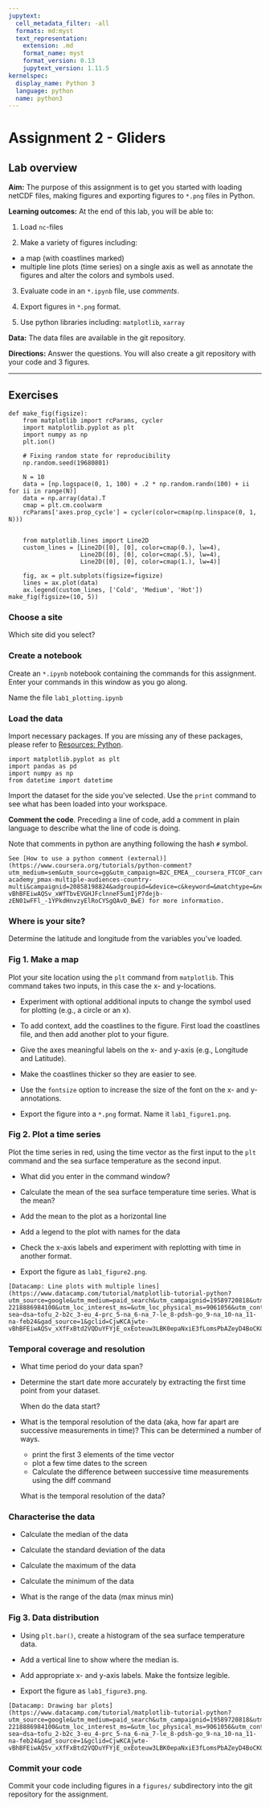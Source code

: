 ```yaml
---
jupytext:
  cell_metadata_filter: -all
  formats: md:myst
  text_representation:
    extension: .md
    format_name: myst
    format_version: 0.13
    jupytext_version: 1.11.5
kernelspec:
  display_name: Python 3
  language: python
  name: python3
---
```

# Assignment 2 - Gliders


## Lab overview

**Aim:** The purpose of this assignment is to get you started with loading netCDF files, making figures and exporting figures to `*.png` files in Python.

**Learning outcomes:** At the end of this lab, you will be able to:

1. Load `nc`-files

2. Make a variety of figures including:
- a map (with coastlines marked)
- multiple line plots (time series) on a single axis
as well as annotate the figures and alter the colors and symbols used.

3. Evaluate code in an `*.ipynb` file, use *comments*.

4. Export figures in `*.png` format.

5. Use python libraries including: `matplotlib`, `xarray`

**Data:** The data files are available in the git repository.  

**Directions:** Answer the questions. You will also create a git repository with your code and 3 figures.

----
## Exercises
```{code-cell}
def make_fig(figsize):
    from matplotlib import rcParams, cycler
    import matplotlib.pyplot as plt
    import numpy as np
    plt.ion()

    # Fixing random state for reproducibility
    np.random.seed(19680801)

    N = 10
    data = [np.logspace(0, 1, 100) + .2 * np.random.randn(100) + ii for ii in range(N)]
    data = np.array(data).T
    cmap = plt.cm.coolwarm
    rcParams['axes.prop_cycle'] = cycler(color=cmap(np.linspace(0, 1, N)))


    from matplotlib.lines import Line2D
    custom_lines = [Line2D([0], [0], color=cmap(0.), lw=4),
                    Line2D([0], [0], color=cmap(.5), lw=4),
                    Line2D([0], [0], color=cmap(1.), lw=4)]

    fig, ax = plt.subplots(figsize=figsize)
    lines = ax.plot(data)
    ax.legend(custom_lines, ['Cold', 'Medium', 'Hot'])
make_fig(figsize=(10, 5))
```


### Choose a site

Which site did you select?

### Create a notebook

Create an `*.ipynb` notebook containing the commands for this assignment.  Enter your commands in this window as you go along.

Name the file `lab1_plotting.ipynb`

### Load the data

Import necessary packages.  If you are missing any of these packages, please refer to [Resources: Python](../resource/python).

```
import matplotlib.pyplot as plt
import pandas as pd
import numpy as np
from datetime import datetime
```

Import the dataset for the side you've selected.  Use the `print` command to see what has been loaded into your workspace.

**Comment the code**.  Preceding a line of code, add a comment in plain language to describe what the line of code is doing.

Note that comments in python are anything following the hash `#` symbol.

```{seealso}
See [How to use a python comment (external)](https://www.coursera.org/tutorials/python-comment?utm_medium=sem&utm_source=gg&utm_campaign=B2C_EMEA__coursera_FTCOF_career-academy_pmax-multiple-audiences-country-multi&campaignid=20858198824&adgroupid=&device=c&keyword=&matchtype=&network=x&devicemodel=&adposition=&creativeid=&hide_mobile_promo&gad_source=1&gclid=CjwKCAjwte-vBhBFEiwAQSv_xWfTbvEVGHJFclnneF5umIjP7dejb-zEN01wFFl_-1YPkdHnvzyElRoCYSgQAvD_BwE) for more information.
```

### Where is your site?  

Determine the latitude and longitude from the variables you've loaded.

### Fig 1. Make a map

Plot your site location using the `plt` command from `matplotlib`.  This command takes two inputs, in this case the x- and y-locations.  

- Experiment with optional additional inputs to change the symbol used for plotting (e.g., a circle or an x).

- To add context, add the coastlines to the figure.  First load the coastlines file, and then add another plot to your figure.

- Give the axes meaningful labels on the x- and y-axis (e.g., Longitude and Latitude).

- Make the coastlines thicker so they are easier to see.

- Use the `fontsize` option to increase the size of the font on the x- and y-annotations.

- Export the figure into a `*.png` format.  Name it `lab1_figure1.png`.

### Fig 2. Plot a time series

Plot the time series in red, using the time vector as the first input to the `plt` command and the sea surface temperature as the second input.

- What did you enter in the command window?

- Calculate the mean of the sea surface temperature time series.  What is the mean?

- Add the mean to the plot as a horizontal line

- Add a legend to the plot with names for the data

- Check the x-axis labels and experiment with replotting with time in another format.

- Export the figure as `lab1_figure2.png`.

```{seealso}
[Datacamp: Line plots with multiple lines](https://www.datacamp.com/tutorial/matplotlib-tutorial-python?utm_source=google&utm_medium=paid_search&utm_campaignid=19589720818&utm_adgroupid=157156373751&utm_device=c&utm_keyword=&utm_matchtype=&utm_network=g&utm_adpostion=&utm_creative=691747307008&utm_targetid=dsa-2218886984100&utm_loc_interest_ms=&utm_loc_physical_ms=9061056&utm_content=&utm_campaign=230119_1-sea~dsa~tofu_2-b2c_3-eu_4-prc_5-na_6-na_7-le_8-pdsh-go_9-na_10-na_11-na-feb24&gad_source=1&gclid=CjwKCAjwte-vBhBFEiwAQSv_xXfFxBtd2VQDuYFYjE_oxEoteuw3LBK0epaNxiE3fLomsPbAZeyD4BoCKQwQAvD_BwE)
```

### Temporal coverage and resolution

- What time period do your data span?

- Determine the start date more accurately by extracting the first time point from your dataset.

    When do the data start?

- What is the temporal resolution of the data (aka, how far apart are successive measurements in time)?  This can be determined a number of ways.

    - print the first 3 elements of the time vector 
    - plot a few time dates to the screen
    - Calculate the difference between successive time measurements using the diff command

    What is the temporal resolution of the data?

### Characterise the data

- Calculate the median of the data

- Calculate the standard deviation of the data

- Calculate the maximum of the data

- Calculate the minimum of the data

- What is the range of the data (max minus min)

### Fig 3. Data distribution

- Using `plt.bar()`, create a histogram of the sea surface temperature data.

- Add a vertical line to show where the median is.

- Add appropriate x- and y-axis labels.  Make the fontsize legible.

- Export the figure as `lab1_figure3.png`.

```{seealso}
[Datacamp: Drawing bar plots](https://www.datacamp.com/tutorial/matplotlib-tutorial-python?utm_source=google&utm_medium=paid_search&utm_campaignid=19589720818&utm_adgroupid=157156373751&utm_device=c&utm_keyword=&utm_matchtype=&utm_network=g&utm_adpostion=&utm_creative=691747307008&utm_targetid=dsa-2218886984100&utm_loc_interest_ms=&utm_loc_physical_ms=9061056&utm_content=&utm_campaign=230119_1-sea~dsa~tofu_2-b2c_3-eu_4-prc_5-na_6-na_7-le_8-pdsh-go_9-na_10-na_11-na-feb24&gad_source=1&gclid=CjwKCAjwte-vBhBFEiwAQSv_xXfFxBtd2VQDuYFYjE_oxEoteuw3LBK0epaNxiE3fLomsPbAZeyD4BoCKQwQAvD_BwE)
```

### Commit your code

Commit your code including figures in a `figures/` subdirectory into the git repository for the assignment.